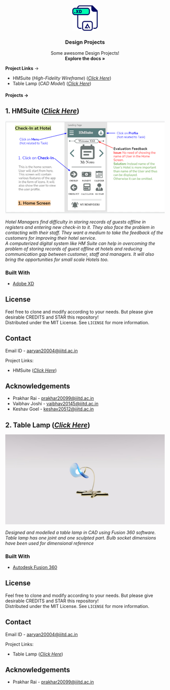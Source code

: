 <!-- PROJECT LOGO -->
<br />
<p align="center">
  <a href="https://github.com/Aaryan-R-S/Design-Projects">
    <img src="readme-images/logo.png" alt="Logo" width="80" height="80">
  </a>

  <h3 align="center">Design Projects</h3>

  <p align="center">
    Some awesome Design Projects!
    <br />
    <strong>Explore the docs »</strong>
    <br />
</p>

**Project Links** -> 
- HMSuite (*High-Fidelity Wireframe*) ([*Click Here*](https://xd.adobe.com/view/8314d631-45da-4a96-ba06-2e0e8400f853-d647/grid))
- Table Lamp (*CAD Model*) ([*Click Here*](https://github.com/Aaryan-R-S/Design-Projects/tree/master/Table-Lamp))


#### **Projects** ->

## 1. **HMSuite** ([*Click Here*](https://xd.adobe.com/view/8314d631-45da-4a96-ba06-2e0e8400f853-d647/grid))

![Product Name Screen Shot][product-screenshot-1]


*Hotel Managers find difficulty in storing records of guests offline in registers and entering new check-in to it. They also face the problem in contacting with their staff. They want a medium to take the feedback of the customers for improving their hotel service.
<br>
A computerized digital system like HM Suite can help in overcoming the problem of storing records of guest offline at hotels and reducing communication gap between customer, staff and managers. It will also bring the opportunities for small scale Hotels too.*

### Built With

* [Adobe XD](https://www.adobe.com/in/products/xd.html)

<!-- LICENSE -->
## License

Feel free to clone and modify according to your needs. But please give desirable CREDITS and STAR this repository!<br> Distributed under the MIT License. See `LICENSE` for more information.


<!-- CONTACT -->
## Contact

Email ID - aaryan20004@iiitd.ac.in

Project Links:
- HMSuite ([*Click Here*](https://xd.adobe.com/view/8314d631-45da-4a96-ba06-2e0e8400f853-d647/grid))


<!-- ACKNOWLEDGEMENTS -->
## Acknowledgements
* Prakhar Rai - prakhar20099@iiitd.ac.in
* Vaibhav Joshi - vaibhav20145@iiitd.ac.in
* Keshav Goel - keshav20512@iiitd.ac.in

## 2. **Table Lamp** ([*Click Here*](https://github.com/Aaryan-R-S/Design-Projects/tree/master/Table-Lamp))

![Product Name Screen Shot][product-screenshot-2]


*Designed and modelled a table lamp in CAD using Fusion 360 software. Table lamp has one joint and one sculpted part. Bulb socket dimensions have been used for dimensional reference*

### Built With

* [Autodesk Fusion 360](https://www.autodesk.com/products/fusion-360/overview)

<!-- LICENSE -->
## License

Feel free to clone and modify according to your needs. But please give desirable CREDITS and STAR this repository!<br> Distributed under the MIT License. See `LICENSE` for more information.


<!-- CONTACT -->
## Contact

Email ID - aaryan20004@iiitd.ac.in

Project Links:
- Table Lamp ([*Click Here*](https://github.com/Aaryan-R-S/Design-Projects/tree/master/Table-Lamp))


<!-- ACKNOWLEDGEMENTS -->
## Acknowledgements
* Prakhar Rai - prakhar20099@iiitd.ac.in

<!-- MARKDOWN LINKS & IMAGES -->
[product-screenshot-1]: readme-images/screenshot-1.png
[product-screenshot-2]: readme-images/screenshot-2.png
